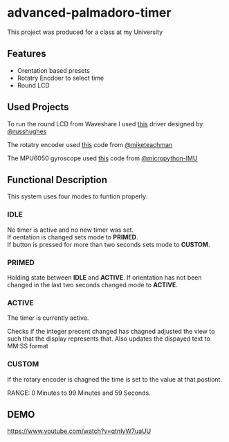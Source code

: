 # advanced-palmadoro-timer

This project was produced for a class at my University

## Features

* Orentation based presets
* Rotatry Encdoer to select time
* Round LCD

## Used Projects

To run the round LCD from Waveshare I used [this](https://github.com/russhughes/gc9a01_mpy) driver designed by [@russhughes](https://github.com/russhughes)

The rotatry encoder used [this](https://github.com/miketeachman/micropython-rotary) code from [@miketeachman](https://github.com/miketeachman)

The MPU6050 gyroscope used [this](https://github.com/micropython-IMU/micropython-mpu9150) code from [@micropython-IMU](https://github.com/micropython-IMU)

## Functional Description

This system uses four modes to funtion properly:

### IDLE

No timer is active and no new timer was set. <br>
If oentation is changed sets mode to **PRIMED**. <br>
If button is pressed for more than two seconds sets mode to **CUSTOM**. <br>

### PRIMED

Holding state between **IDLE** and **ACTIVE**. If orientation has not been changed in the last two seconds changed mode to **ACTIVE**.

### ACTIVE
The timer is currently active.

Checks if the integer precent changed has chagned adjusted the view to such that the display represents that. Also updates the dispayed text to MM:SS format

### CUSTOM

If the rotary encoder is chagned the time is set to the value at that postiont.

RANGE: 0 Minutes to 99 Minutes and 59 Seconds.

## DEMO

https://www.youtube.com/watch?v=qtnIyW7uaUU
